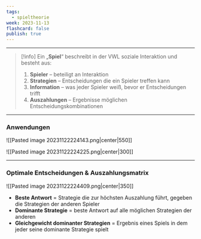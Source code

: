```yaml
---
tags:
  - spieltheorie
week: 2023-11-13
flashcard: false
publish: true
---
```

***

> [!info]
> Ein „**Spiel**“ beschreibt in der VWL soziale Interaktion und besteht aus:
> 
> 1. **Spieler** – beteiligt an Interaktion
> 2. **Strategien** – Entscheidungen die ein Spieler treffen kann
> 3. **Information** – was jeder Spieler weiß, bevor er Entscheidungen trifft
> 4. **Auszahlungen** – Ergebnisse möglichen Entscheidungskombinationen 

***
### Anwendungen

![[Pasted image 20231122224143.png|center|550]]


![[Pasted image 20231122224225.png|center|300]]

***
### Optimale Entscheidungen & Auszahlungsmatrix

![[Pasted image 20231122224409.png|center|350]]

- **Beste Antwort** = Strategie die zur höchsten Auszahlung führt, gegeben die Strategien der anderen Spieler
- **Dominante Strategie** $=$ beste Antwort auf alle möglichen Strategien der anderen
- **Gleichgewicht dominanter Strategien** = Ergebnis eines Spiels in dem jeder seine dominante Strategie spielt